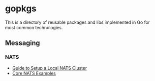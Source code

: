 # gopkgs
This is a directory of reusable packages and libs implemented in Go for most common technologies.

## Messaging
### NATS
- [Guide to Setup a Local NATS Cluster](./cmd/setup/local-nats-cluster/README.md)
- [Core NATS Examples](./cmd/examples/nats-core/README.md)